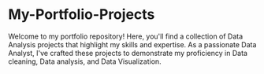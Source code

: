 # My-Portfolio-Projects
Welcome to my portfolio repository! Here, you'll find a collection of Data Analysis projects that highlight my skills and expertise. As a passionate Data Analyst, I've crafted these projects to demonstrate my proficiency in Data cleaning, Data analysis, and Data Visualization. 
